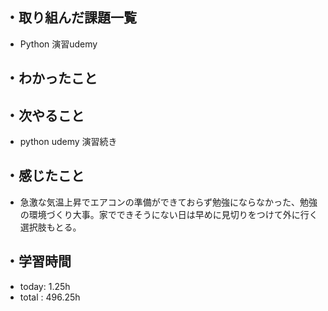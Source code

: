 ## ・取り組んだ課題一覧
- Python 演習udemy 


## ・わかったこと


## ・次やること
- python udemy 演習続き

## ・感じたこと
- 急激な気温上昇でエアコンの準備ができておらず勉強にならなかった、勉強の環境づくり大事。家でできそうにない日は早めに見切りをつけて外に行く選択肢もとる。

## ・学習時間
- today:   1.25h
- total  : 496.25h

